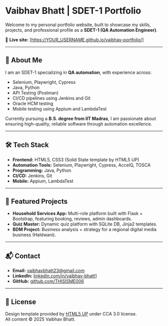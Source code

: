 # Vaibhav Bhatt | SDET-1 Portfolio

Welcome to my personal portfolio website, built to showcase my skills, projects, and professional profile as a **SDET-1 (QA Automation Engineer)**.

🚀 **Live site:** [https://YOUR_USERNAME.github.io/vaibhav-portfolio/]

---

## 💼 About Me

I am an SDET-1 specializing in **QA automation**, with experience across:
- Selenium, Playwright, Cypress
- Java, Python
- API Testing (Postman)
- CI/CD pipelines using Jenkins and Git
- Oracle HCM testing
- Mobile testing using Appium and LambdaTest

Currently pursuing a **B.S. degree from IIT Madras**, I am passionate about ensuring high-quality, reliable software through automation excellence.

---

## 🛠️ Tech Stack

- **Frontend:** HTML5, CSS3 (Solid State template by HTML5 UP)
- **Automation Tools:** Selenium, Playwright, Cypress, AccelQ, TOSCA
- **Programming:** Java, Python
- **CI/CD:** Jenkins, Git
- **Mobile:** Appium, LambdaTest

---

## 📌 Featured Projects

- **Household Services App:** Multi-role platform built with Flask + Bootstrap, featuring booking, reviews, admin dashboards.
- **Quiz Master:** Dynamic quiz platform with SQLite DB, Jinja2 templates.
- **BDM Project:** Business analysis + strategy for a regional digital media business (Haldwani).

---

## 📬 Contact

- **Email:** vaibhavbhatt23@gmail.com  
- **LinkedIn:** [linkedin.com/in/vaibhav-bhatt1](https://www.linkedin.com/in/vaibhav-bhatt1/)  
- **GitHub:** [github.com/THISISME006](https://github.com/THISISME006)

---

## 📄 License

Design template provided by [HTML5 UP](https://html5up.net/) under CCA 3.0 license.  
All content © 2025 Vaibhav Bhatt.
